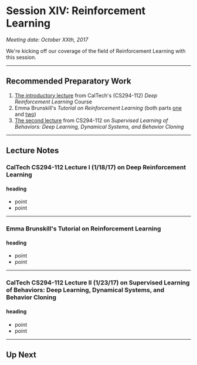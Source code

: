 # Session XIV: Reinforcement Learning

*Meeting date: October XXth, 2017* 

We're kicking off our coverage of the field of Reinforcement Learning with this session. 

<!--
A summary blog post, replete with photos of the session, can be found __[here](ADD LINK)__. 
-->

<!--
In addition to wrapping up the CS224N lectures (detailed notes from the final four lectures below), we enjoyed delightful presentations and discussions with: 

* [Marianne Monteiro](https://www.linkedin.com/in/mariannelinharesm/) on TensorFlow Recurrent Neural Network implementations that leverage [Estimators](https://www.tensorflow.org/extend/estimators) (see code and resources from her talk [here](https://github.com/mari-linhares/tensorflow-workshop/tree/master/workshops/Deep%20Learning%20Study%20Group%20NYC))
* [Druce Vertes](https://www.linkedin.com/in/drucevertes/) on predicting which financial stories go viral on social media (code [here](https://github.com/druce/deeplearning20170805))
-->


---
## Recommended Preparatory Work

1. [The introductory lecture](https://www.youtube.com/watch?v=8jQIKgTzQd4) from CalTech's (CS294-112) *Deep Reinforcement Learning* Course
2. Emma Brunskill's *Tutorial on Reinforcement Learning* (both parts [one](https://www.youtube.com/watch?v=fIKkhoI1kF4) and [two](https://www.youtube.com/watch?v=8hK0NnG_DhY))
3. [The second lecture](https://www.youtube.com/watch?v=kl_G95uKTHw) from CS294-112 on *Supervised Learning of Behaviors: Deep Learning, Dynamical Systems, and Behavior Cloning*



---
## Lecture Notes

### CalTech CS294-112 Lecture I (1/18/17) on Deep Reinforcement Learning

#### heading

* point
* point






---
### Emma Brunskill's Tutorial on Reinforcement Learning

#### heading

* point
* point






---
### CalTech CS294-112 Lecture II (1/23/17) on Supervised Learning of Behaviors: Deep Learning, Dynamical Systems, and Behavior Cloning

#### heading

* point
* point




---
## Up Next

<!---

For our next session, we will be studying Reinforcement Learning. The recommended preparatory work is: 

1. TBD
2. TBD

--->
